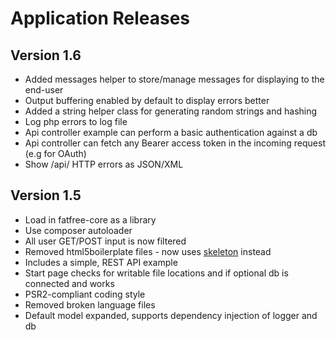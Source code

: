 # Application Releases 

## Version 1.6

- Added messages helper to store/manage messages for displaying to the end-user
- Output buffering enabled by default to display errors better
- Added a string helper class for generating random strings and hashing
- Log php errors to log file
- Api controller example can perform a basic authentication against a db
- Api controller can fetch any Bearer access token in the incoming request (e.g for OAuth)
- Show /api/ HTTP errors as JSON/XML

## Version 1.5 ##

- Load in fatfree-core as a library
- Use composer autoloader
- All user GET/POST input is now filtered
- Removed html5boilerplate files - now uses [skeleton](http://getskeleton.com) instead
- Includes a simple, REST API example
- Start page checks for writable file locations and if optional db is connected and works
- PSR2-compliant coding style
- Removed broken language files
- Default model expanded, supports dependency injection of logger and db
